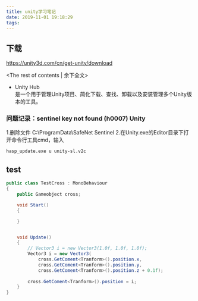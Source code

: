 ```yaml
---
title: unity学习笔记
date: 2019-11-01 19:18:29
tags:
---
```


## 下载

https://unity3d.com/cn/get-unity/download

<!-- more -->
<The rest of contents | 余下全文>

* Unity Hub  
是一个用于管理Unity项目、简化下载、查找、卸载以及安装管理多个Unity版本的工具。

### 问题记录：sentinel key not found (h0007) Unity
1.删除文件 C:\ProgramData\SafeNet Sentinel
2.在Unity.exe的Editor目录下打开命令行工具cmd，输入
``` shell
hasp_update.exe u unity-sl.v2c
```



## test

``` c#
public class TestCross : MonoBehaviour
{
    public Gameobject cross;

    void Start()
    {

    }


    void Update()
    {
        // Vector3 i = new Vector3(1.0f, 1.0f, 1.0f);
        Vector3 i = new Vector3(
            cross.GetComent<Tranform>().position.x,
            cross.GetComent<Tranform>().position.y,
            cross.GetComent<Tranform>().position.z + 0.1f);
        
        cross.GetComent<Tranform>().position = i;
    }
}

```





